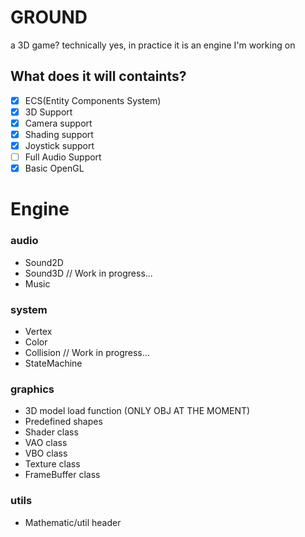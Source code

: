 # GROUND

a 3D game?
technically yes, in practice it is an engine I'm working on

## What does it will containts?
- [x] ECS(Entity Components System)
- [x] 3D Support
- [x] Camera support
- [x] Shading support
- [x] Joystick support
- [ ] Full Audio Support
- [x] Basic OpenGL

# Engine

### audio
- Sound2D
- Sound3D // Work in progress...
- Music
### system
- Vertex
- Color
- Collision // Work in progress...
- StateMachine
### graphics
- 3D model load function (ONLY OBJ AT THE MOMENT)
- Predefined shapes
- Shader class
- VAO class
- VBO class
- Texture class
- FrameBuffer class
### utils
- Mathematic/util header
